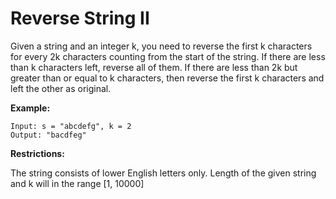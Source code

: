 # Reverse String II

Given a string and an integer k, you need to reverse the first k characters for every 2k characters counting from the start of the string. If there are less than k characters left, reverse all of them. If there are less than 2k but greater than or equal to k characters, then reverse the first k characters and left the other as original.

**Example:**

```pseudo
Input: s = "abcdefg", k = 2
Output: "bacdfeg"
```

**Restrictions:**

The string consists of lower English letters only.
Length of the given string and k will in the range [1, 10000]
